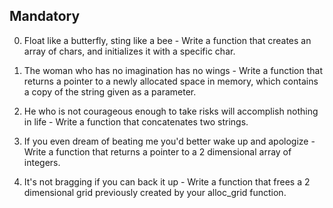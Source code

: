 ## Mandatory

0. Float like a butterfly, sting like a bee - Write a function that creates an array of chars, and initializes it with a specific char.

1. The woman who has no imagination has no wings - Write a function that returns a pointer to a newly allocated space in memory, which contains a copy of the string given as a parameter.

2. He who is not courageous enough to take risks will accomplish nothing in life - Write a function that concatenates two strings.

3. If you even dream of beating me you'd better wake up and apologize - Write a function that returns a pointer to a 2 dimensional array of integers.

4. It's not bragging if you can back it up - Write a function that frees a 2 dimensional grid previously created by your alloc_grid function.
